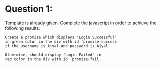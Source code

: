 # Question 1:

Template is already given. Complete the javascript in order to achieve the following results.

```
Create a promise which displays 'Login Successful'
in green color in the div with id 'promise-success'
if the username is Ajyal and password is Ajyal.

Otherwise, should display 'Login Failed' in
red color in the div with id 'promise-fail.
```
